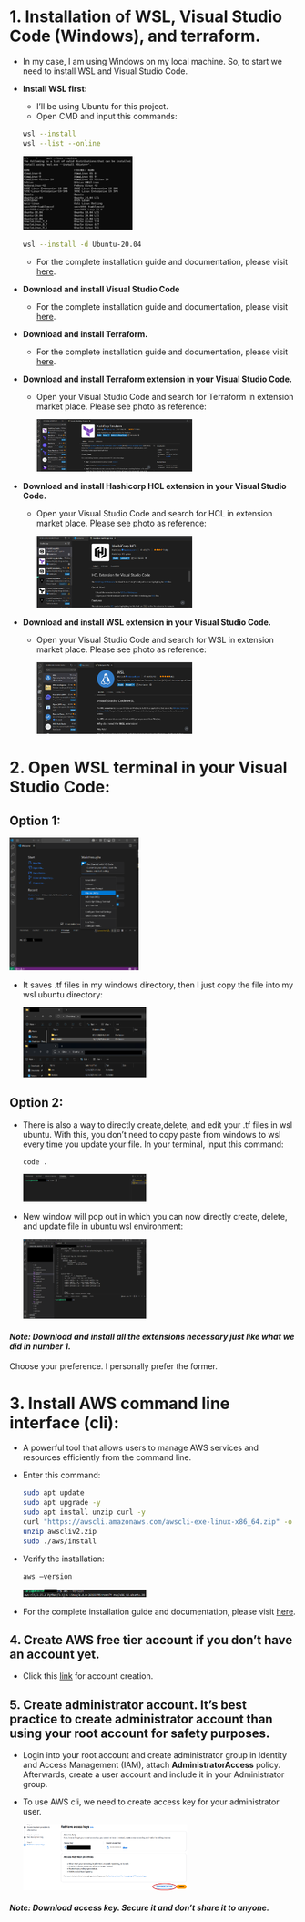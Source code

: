 # **1. Installation of WSL, Visual Studio Code (Windows), and terraform.**
-	In my case, I am using Windows on my local machine. So, to start we need to install WSL and Visual Studio Code.
-	**Install WSL first:**
    -	I’ll be using Ubuntu for this project.
    -	Open CMD and input this commands:    

    ```bash
    wsl --install
    wsl --list --online
    ```

    <div style="text-align: left;">
    <img src="https://github.com/Carlo-05/Terraform-WebApp-RDS-Vault-Project/blob/main/Other%20documents/pictures/Prerequisites/1..png?raw=true" alt="Prerequisites" style="width: 40%; height: auto;">
    </div>


    ```bash
	wsl --install -d Ubuntu-20.04
    ```

    -   For the complete installation guide and documentation, please visit [here](https://learn.microsoft.com/en-us/windows/wsl/install).


-   **Download and install Visual Studio Code**
    -	For the complete installation guide and documentation, please visit [here](https://code.visualstudio.com/download).

-	**Download and install Terraform.**
    -	For the complete installation guide and documentation, please visit [here](https://developer.hashicorp.com/terraform/install).

-	**Download and install Terraform extension in your Visual Studio Code.**
    -	Open your Visual Studio Code and search for Terraform in extension market place. Please see photo as reference:

        <div style="text-align: left;">
        <img src="https://github.com/Carlo-05/Terraform-WebApp-RDS-Vault-Project/blob/main/Other%20documents/pictures/Prerequisites/1.2.png?raw=true" alt="Prerequisites" style="width: 60%; height: auto;">
        </div> 
 
-	**Download and install Hashicorp HCL extension in your Visual Studio Code.**
    -	Open your Visual Studio Code and search for HCL in extension market place. Please see photo as reference:

        <div style="text-align: left;">
        <img src="https://github.com/Carlo-05/Terraform-WebApp-RDS-Vault-Project/blob/main/Other%20documents/pictures/Prerequisites/1.3.png?raw=true" alt="Prerequisites" style="width: 60%; height: auto;">
        </div> 

-	**Download and install WSL extension in your Visual Studio Code.**
    -	Open your Visual Studio Code and search for WSL in extension market place. Please see photo as reference:

        <div style="text-align: left;">
        <img src="https://github.com/Carlo-05/Terraform-WebApp-RDS-Vault-Project/blob/main/Other%20documents/pictures/Prerequisites/1.4.png?raw=true" alt="Prerequisites" style="width: 60%; height: auto;">
        </div> 
 


# **2. Open WSL terminal in your Visual Studio Code:**
## **Option 1:**

<div style="text-align: left;">
<img src="https://github.com/Carlo-05/Terraform-WebApp-RDS-Vault-Project/blob/main/Other%20documents/pictures/Prerequisites/2..png?raw=true" alt="Prerequisites" style="width: 45%; height: auto;">
</div> 


-	It saves .tf files in my windows directory, then I just copy the file into my wsl ubuntu directory:

    <div style="text-align: left;">
    <img src="https://github.com/Carlo-05/Terraform-WebApp-RDS-Vault-Project/blob/main/Other%20documents/pictures/Prerequisites/2.1.png?raw=true" alt="Prerequisites" style="width: 45%; height: auto;">
    </div> 
 


## **Option 2:**
-	There is also a way to directly create,delete, and edit  your .tf files in wsl ubuntu. With this, you don’t need to copy paste from windows to wsl every time you update your file. In your terminal, input this command:

    ```bash
    code .
    ```

    <div style="text-align: left;">
    <img src="https://github.com/Carlo-05/Terraform-WebApp-RDS-Vault-Project/blob/main/Other%20documents/pictures/Prerequisites/2.2.png?raw=true" alt="Prerequisites" style="width: 45%; height: auto;">
    </div> 

-   New window will pop out in which you can now directly create, delete, and update file in ubuntu wsl environment:

    <div style="text-align: left;">
    <img src="https://github.com/Carlo-05/Terraform-WebApp-RDS-Vault-Project/blob/main/Other%20documents/pictures/Prerequisites/2.3.png?raw=true" alt="Prerequisites" style="width: 45%; height: auto;">
    </div> 

 
#### _Note: Download and install all the extensions necessary just like what we did in number 1._

Choose your preference. I personally prefer the former.

# **3. Install AWS command line interface (cli):**
-	A powerful tool that allows users to manage AWS services and resources efficiently from the command line.
-	Enter this command:

    ```bash
    sudo apt update
    sudo apt upgrade -y
    sudo apt install unzip curl -y
    curl "https://awscli.amazonaws.com/awscli-exe-linux-x86_64.zip" -o "awscliv2.zip"
    unzip awscliv2.zip
    sudo ./aws/install
    ```
-   Verify the installation:
   
    ```bash
	aws –version
     ```

    <div style="text-align: left;">
    <img src="https://github.com/Carlo-05/Terraform-WebApp-RDS-Vault-Project/blob/main/Other%20documents/pictures/Prerequisites/3..png?raw=true" alt="Prerequisites" style="width: 45%; height: auto;">
    </div> 


-   For the complete installation guide and documentation, please visit [here](https://docs.aws.amazon.com/cli/latest/userguide/getting-started-install.html).


## **4. Create AWS free tier account if you don’t have an account yet.**
-	Click this [link](https://signin.aws.amazon.com/signup?request_type=register) for account creation.

## **5. Create administrator account. It’s best practice to create administrator account than using your root account for safety purposes.**
-	Login into your root account and create administrator group in Identity and Access Management (IAM), attach **AdministratorAccess** policy. Afterwards, create a user account and include it in your Administrator group.
-	To use AWS cli, we need to create access key for your administrator user.

    <div style="text-align: left;">
    <img src="https://github.com/Carlo-05/Terraform-WebApp-RDS-Vault-Project/blob/main/Other%20documents/pictures/Prerequisites/5..png?raw=true" alt="Prerequisites" style="width: 60%; height: auto;">
    </div> 
#### _Note: Download access key. Secure it and don’t share it to anyone._


